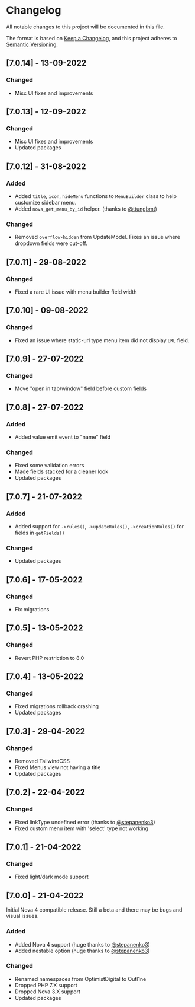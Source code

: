 # Changelog

All notable changes to this project will be documented in this file.

The format is based on [Keep a Changelog](https://keepachangelog.com/en/1.0.0/),
and this project adheres to [Semantic Versioning](https://semver.org/spec/v2.0.0.html).

## [7.0.14] - 13-09-2022

### Changed

- Misc UI fixes and improvements

## [7.0.13] - 12-09-2022

### Changed

- Misc UI fixes and improvements
- Updated packages

## [7.0.12] - 31-08-2022

### Added

- Added `title`, `icon`, `hideMenu` functions to `MenuBuilder` class to help customize sidebar menu.
- Added `nova_get_menu_by_id` helper. (thanks to [@ttungbmt](https://github.com/ttungbmt))

### Changed

- Removed `overflow-hidden` from UpdateModel. Fixes an issue where dropdown fields were cut-off.

## [7.0.11] - 29-08-2022

### Changed

- Fixed a rare UI issue with menu builder field width

## [7.0.10] - 09-08-2022

### Changed

- Fixed an issue where static-url type menu item did not display `URL` field.

## [7.0.9] - 27-07-2022

### Changed

- Move "open in tab/window" field before custom fields

## [7.0.8] - 27-07-2022

### Added

- Added value emit event to "name" field

### Changed

- Fixed some validation errors
- Made fields stacked for a cleaner look
- Updated packages

## [7.0.7] - 21-07-2022

### Added

- Added support for `->rules()`, `->updateRules()`, `->creationRules()` for fields in `getFields()`

### Changed

- Updated packages

## [7.0.6] - 17-05-2022

### Changed

- Fix migrations

## [7.0.5] - 13-05-2022

### Changed

- Revert PHP restriction to 8.0

## [7.0.4] - 13-05-2022

### Changed

- Fixed migrations rollback crashing
- Updated packages

## [7.0.3] - 29-04-2022

### Changed

- Removed TailwindCSS
- Fixed Menus view not having a title
- Updated packages

## [7.0.2] - 22-04-2022

### Changed

- Fixed linkType undefined error (thanks to [@stepanenko3](https://github.com/stepanenko3))
- Fixed custom menu item with 'select' type not working

## [7.0.1] - 21-04-2022

### Changed

- Fixed light/dark mode support

## [7.0.0] - 21-04-2022

Initial Nova 4 compatible release. Still a beta and there may be bugs and visual issues.

### Added

- Added Nova 4 support (huge thanks to [@stepanenko3](https://github.com/stepanenko3))
- Added nestable option (huge thanks to [@stepanenko3](https://github.com/stepanenko3))

### Changed

- Renamed namespaces from OptimistDigital to Outl1ne
- Dropped PHP 7.X support
- Dropped Nova 3.X support
- Updated packages
